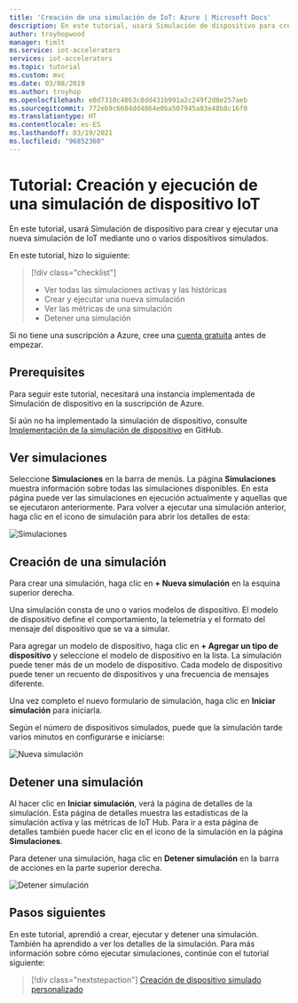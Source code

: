 ```yaml
---
title: 'Creación de una simulación de IoT: Azure | Microsoft Docs'
description: En este tutorial, usará Simulación de dispositivo para crear y ejecutar una simulación nueva.
author: troyhopwood
manager: timlt
ms.service: iot-accelerators
services: iot-accelerators
ms.topic: tutorial
ms.custom: mvc
ms.date: 03/08/2019
ms.author: troyhop
ms.openlocfilehash: e0d7310c4863c8dd431b991a2c249f2d8e257aeb
ms.sourcegitcommit: 772eb9c6684dd4864e0ba507945a83e48b8c16f0
ms.translationtype: HT
ms.contentlocale: es-ES
ms.lasthandoff: 03/19/2021
ms.locfileid: "96852360"
---
```

# <a name="tutorial-create-and-run-an-iot-device-simulation"></a>Tutorial: Creación y ejecución de una simulación de dispositivo IoT

En este tutorial, usará Simulación de dispositivo para crear y ejecutar una nueva simulación de IoT mediante uno o varios dispositivos simulados.

En este tutorial, hizo lo siguiente:

>[!div class="checklist"]
> * Ver todas las simulaciones activas y las históricas
> * Crear y ejecutar una nueva simulación
> * Ver las métricas de una simulación
> * Detener una simulación

Si no tiene una suscripción a Azure, cree una [cuenta gratuita](https://azure.microsoft.com/free/?WT.mc_id=A261C142F) antes de empezar.

## <a name="prerequisites"></a>Prerequisites

Para seguir este tutorial, necesitará una instancia implementada de Simulación de dispositivo en la suscripción de Azure.

Si aún no ha implementado la simulación de dispositivo, consulte [Implementación de la simulación de dispositivo](https://github.com/Azure/device-simulation-dotnet/blob/master/README.md) en GitHub.

## <a name="view-simulations"></a>Ver simulaciones

Seleccione **Simulaciones** en la barra de menús. La página **Simulaciones** muestra información sobre todas las simulaciones disponibles. En esta página puede ver las simulaciones en ejecución actualmente y aquellas que se ejecutaron anteriormente. Para volver a ejecutar una simulación anterior, haga clic en el icono de simulación para abrir los detalles de esta:

![Simulaciones](media/iot-accelerators-device-simulation-create-simulation/dashboard.png)

## <a name="create-a-simulation"></a>Creación de una simulación

Para crear una simulación, haga clic en **+ Nueva simulación** en la esquina superior derecha.

Una simulación consta de uno o varios modelos de dispositivo. El modelo de dispositivo define el comportamiento, la telemetría y el formato del mensaje del dispositivo que se va a simular.

Para agregar un modelo de dispositivo, haga clic en **+ Agregar un tipo de dispositivo** y seleccione el modelo de dispositivo en la lista. La simulación puede tener más de un modelo de dispositivo. Cada modelo de dispositivo puede tener un recuento de dispositivos y una frecuencia de mensajes diferente.

Una vez completo el nuevo formulario de simulación, haga clic en **Iniciar simulación** para iniciarla.

Según el número de dispositivos simulados, puede que la simulación tarde varios minutos en configurarse e iniciarse:

![Nueva simulación](media/iot-accelerators-device-simulation-create-simulation/newsimulation.png)

## <a name="stop-a-simulation"></a>Detener una simulación

Al hacer clic en **Iniciar simulación**, verá la página de detalles de la simulación. Esta página de detalles muestra las estadísticas de la simulación activa y las métricas de IoT Hub. Para ir a esta página de detalles también puede hacer clic en el icono de la simulación en la página **Simulaciones**.

Para detener una simulación, haga clic en **Detener simulación** en la barra de acciones en la parte superior derecha.

![Detener simulación](media/iot-accelerators-device-simulation-create-simulation/simulationdetails.png)

## <a name="next-steps"></a>Pasos siguientes

En este tutorial, aprendió a crear, ejecutar y detener una simulación. También ha aprendido a ver los detalles de la simulación. Para más información sobre cómo ejecutar simulaciones, continúe con el tutorial siguiente:

> [!div class="nextstepaction"]
> [Creación de dispositivo simulado personalizado](iot-accelerators-device-simulation-create-custom-device.md)
